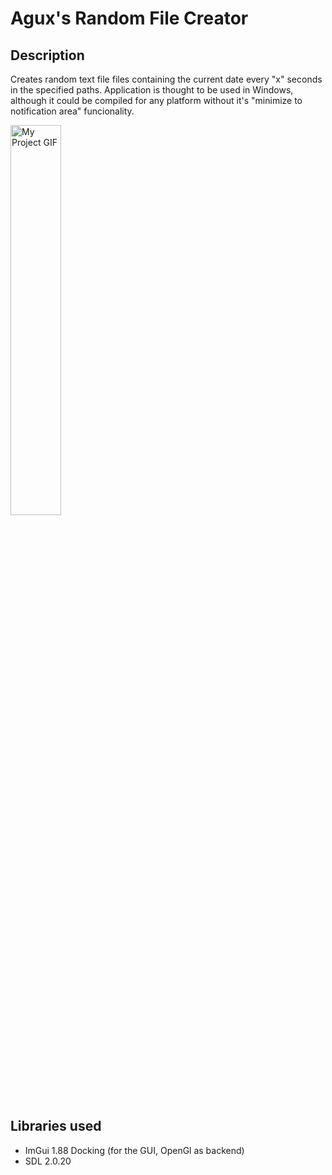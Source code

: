 # Agux's Random File Creator

## Description
Creates random text file files containing the current date every "x" seconds in the specified paths.
Application is thought to be used in Windows, although it could be compiled for any platform without it's "minimize to notification area" funcionality.

<!-- ![screen-gif](./prueba_rando_creator.gif) -->
<img src="https://github.com/aguxone/agux_random_file_creator/blob/gif_storage/prueba_rando_creator.gif?raw=true" alt="My Project GIF" width="40%" height="40%">

## Libraries used
- ImGui 1.88 Docking (for the GUI, OpenGl as backend)
- SDL 2.0.20





